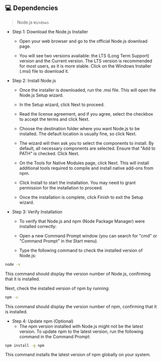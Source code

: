 ## :computer: Dependencies
> Node.js
`Windows`
- Step 1: Download the Node.js Installer
    - Open your web browser and go to the official Node.js download page.

    - You will see two versions available: the LTS (Long Term Support) version and the Current version. The LTS version is recommended for most users, as it is more stable. Click on the Windows Installer (.msi) file to download it.

- Step 2: Install Node.js
    - Once the installer is downloaded, run the .msi file. This will open the Node.js Setup wizard.

    - In the Setup wizard, click Next to proceed.

    - Read the license agreement, and if you agree, select the checkbox to accept the terms and click Next.

    - Choose the destination folder where you want Node.js to be installed. The default location is usually fine, so click Next.

    - The wizard will then ask you to select the components to install. By default, all necessary components are selected. Ensure that "Add to PATH" is checked. Click Next.

    - On the Tools for Native Modules page, click Next. This will install additional tools required to compile and install native add-ons from npm.

    - Click Install to start the installation. You may need to grant permission for the installation to proceed.

    - Once the installation is complete, click Finish to exit the Setup wizard.

- Step 3: Verify Installation
    - To verify that Node.js and npm (Node Package Manager) were installed correctly:

    - Open a new Command Prompt window (you can search for "cmd" or "Command Prompt" in the Start menu).

    - Type the following command to check the installed version of Node.js:

```sh
node -v
```


This command should display the version number of Node.js, confirming that it is installed.

Next, check the installed version of npm by running:

```sh
npm -v
```
This command should display the version number of npm, confirming that it is installed.

- Step 4: Update npm (Optional)
    - The npm version installed with Node.js might not be the latest version. To update npm to the latest version, run the following command in the Command Prompt:

```sh
npm install -g npm
```
This command installs the latest version of npm globally on your system.

<br>


